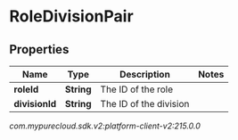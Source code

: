 # RoleDivisionPair


## Properties

| Name | Type | Description | Notes |
| ------------ | ------------- | ------------- | ------------- |
| **roleId** | **String** | The ID of the role |  |
| **divisionId** | **String** | The ID of the division |  |




_com.mypurecloud.sdk.v2:platform-client-v2:215.0.0_
